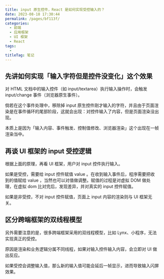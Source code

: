 ```yaml
---
title: input 原生控件，React 是如何实现受控输入的？
date: 2023-08-18 17:30:44
permalink: /pages/bf113f/
categories: 
  - 前端
  - 应用框架
  - UI 框架
  - React
tags: 
  - 
titleTag: 笔记
---
```


## 先讲如何实现「输入字符但是控件没变化」这个效果

对 HTML 文档中的输入控件（如 input/textarea）执行输入操作时，会触发 input/change 事件（浏览器原生事件）。

倘若在这个事件处理中，移除掉 input 原生控件刚才输入的字符，并且由于页面渲染是在事件循环的尾部阶段，这就会出现：对控件输入了内容，但是页面渲染没出现。

本质上是因为「输入内容、事件触发、控制值修改、浏览器渲染」这个出现在一帧渲染当中。

## 再谈 UI 框架的 input 受控逻辑

根据上面的原理，再看 UI 框架，用户对 input 控件执行输入。

如果是受控，需要给 input 控件赋值 value 。在收到输入事件后，程序需要把收到的值赋给 value ，当然也可以对值做调整。赋值的过程是对虚拟 DOM 做处理，在虚拟 dom 比对完后，发现差异，并对真实的 input 控件赋值。

如果是非受控，不对 input 控件赋值，页面上 input 内容的渲染则与 UI 框架无关。

## 区分跨端框架的双线程模型

另外需要注意的是，很多跨端框架采用的双线程模型，比如 Lynx、小程序，无法实现真正的受控。

原因是渲染和业务逻辑分属不同线程，如果对输入控件输入内容，会立即对 UI 做出反应。

如果受控会调整输入值，那么新的输入值可能会延后一帧显示，进而导致输入闪屏效果。